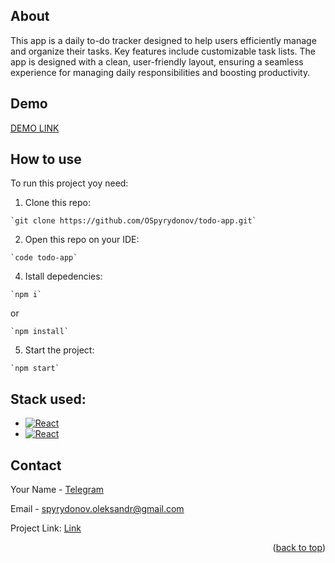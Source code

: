 <a id="readme-top"></a>

## About
This app is a daily to-do tracker designed to help users efficiently manage and organize their tasks. Key features include customizable task lists. The app is designed with a clean, user-friendly layout, ensuring a seamless experience for managing daily responsibilities and boosting productivity.

## Demo
[DEMO LINK](https://ospyrydonov.github.io/todo-app/)

## How to use
To run this project yoy need:
  1. Clone this repo:

    `git clone https://github.com/OSpyrydonov/todo-app.git`

  2. Open this repo on your IDE:

    `code todo-app`

  4. Istall depedencies:

    `npm i`
    
or
    
    `npm install`

  5. Start the project:

    `npm start`

## Stack used:
* [![React][React.js]][React-url]
* [![React][TypeScript]][TypeScript-url]

## Contact

Your Name - [Telegram](https://t.me/Oleksandr_Spyrydonov)

Email - spyrydonov.oleksandr@gmail.com

Project Link: [Link](https://github.com/OSpyrydonov/todo-app)

<p align="right">(<a href="#readme-top">back to top</a>)</p>



[React.js]: https://img.shields.io/badge/React-20232A?style=for-the-badge&logo=react&logoColor=61DAFB
[React-url]: https://reactjs.org/
[TypeScript]: https://shields.io/badge/TypeScript-3178C6?logo=TypeScript&logoColor=FFF&style=flat-square
[TypeScript-url]: https://www.typescriptlang.org/
